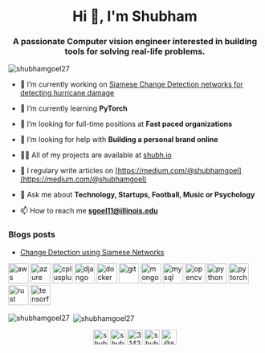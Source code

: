 <h1 align="center">Hi 👋, I'm Shubham</h1>
<h3 align="center">A passionate Computer vision engineer interested in building tools for solving real-life problems.</h3>

<p align="left"> <img src="https://komarev.com/ghpvc/?username=shubhamgoel27" alt="shubhamgoel27" /> </p>

- 🔭 I’m currently working on [Siamese Change Detection networks for detecting hurricane damage](https://submit.geopython.net/ml2020/talk/FSPG9W/)

- 🌱 I’m currently learning **PyTorch**

- 👯 I’m looking for full-time positions at **Fast paced organizations**

- 🤝 I’m looking for help with **Building a personal brand online**

- 👨‍💻 All of my projects are available at [shubh.io](shubh.io)

- 📝 I regulary write articles on [https://medium.com/@shubhamgoel](https://medium.com/@shubhamgoel)

- 💬 Ask me about **Technology, Startups, Football, Music or Psychology**

- 📫 How to reach me **sgoel11@illinois.edu**

### Blogs posts

<!-- BLOG-POST-LIST:START -->
- [Change Detection using Siamese Networks](https://towardsdatascience.com/change-detection-using-siamese-networks-fc2935fff82?source=rss-3f3874a4600a------2)
<!-- BLOG-POST-LIST:END -->

<p align="left"><img src="https://devicons.github.io/devicon/devicon.git/icons/amazonwebservices/amazonwebservices-original-wordmark.svg" alt="aws" width="40" height="40"/> <img src="https://www.vectorlogo.zone/logos/microsoft_azure/microsoft_azure-icon.svg" alt="azure" width="40" height="40"/> <img src="https://devicons.github.io/devicon/devicon.git/icons/cplusplus/cplusplus-original.svg" alt="cplusplus" width="40" height="40"/> <img src="https://devicons.github.io/devicon/devicon.git/icons/django/django-original.svg" alt="django" width="40" height="40"/> <img src="https://devicons.github.io/devicon/devicon.git/icons/docker/docker-original-wordmark.svg" alt="docker" width="40" height="40"/> <img src="https://www.vectorlogo.zone/logos/git-scm/git-scm-icon.svg" alt="git" width="40" height="40"/> <img src="https://devicons.github.io/devicon/devicon.git/icons/mongodb/mongodb-original-wordmark.svg" alt="mongodb" width="40" height="40"/> <img src="https://devicons.github.io/devicon/devicon.git/icons/mysql/mysql-original-wordmark.svg" alt="mysql" width="40" height="40"/> <img src="https://www.vectorlogo.zone/logos/opencv/opencv-icon.svg" alt="opencv" width="40" height="40"/> <img src="https://devicons.github.io/devicon/devicon.git/icons/python/python-original.svg" alt="python" width="40" height="40"/> <img src="https://www.vectorlogo.zone/logos/pytorch/pytorch-icon.svg" alt="pytorch" width="40" height="40"/> <img src="https://devicons.github.io/devicon/devicon.git/icons/rust/rust-plain.svg" alt="rust" width="40" height="40"/> <img src="https://www.vectorlogo.zone/logos/tensorflow/tensorflow-icon.svg" alt="tensorflow" width="40" height="40"/></p><p><img align="left" src="https://github-readme-stats.vercel.app/api/top-langs/?username=shubhamgoel27&layout=compact&hide=html" alt="shubhamgoel27" /></p>

<p>&nbsp;<img align="center" src="https://github-readme-stats.vercel.app/api?username=shubhamgoel27&show_icons=true" alt="shubhamgoel27" /></p>

<p align="center">
<a href="https://twitter.com/shubhamg_" target="blank"><img align="center" src="https://cdn.jsdelivr.net/npm/simple-icons@3.0.1/icons/twitter.svg" alt="shubhamg_" height="30" width="30" /></a>
<a href="https://linkedin.com/in/shubhamgoel27" target="blank"><img align="center" src="https://cdn.jsdelivr.net/npm/simple-icons@3.0.1/icons/linkedin.svg" alt="shubhamgoel27" height="30" width="30" /></a>
<a href="https://stackoverflow.com/users/3142393" target="blank"><img align="center" src="https://cdn.jsdelivr.net/npm/simple-icons@3.0.1/icons/stackoverflow.svg" alt="3142393" height="30" width="30" /></a>
<a href="https://kaggle.com/shubhamgoel27" target="blank"><img align="center" src="https://cdn.jsdelivr.net/npm/simple-icons@3.0.1/icons/kaggle.svg" alt="shubhamgoel27" height="30" width="30" /></a>
<a href="https://medium.com/@shubhamgoel" target="blank"><img align="center" src="https://cdn.jsdelivr.net/npm/simple-icons@3.0.1/icons/medium.svg" alt="@shubhamgoel" height="30" width="30" /></a>
</p>
